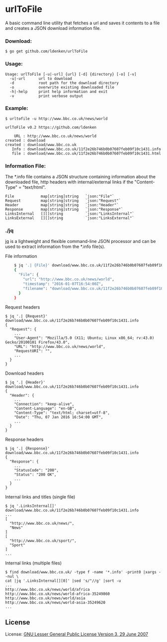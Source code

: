 # urlToFile

A basic command line utility that fetches a url and saves it contents to a file and creates a JSON download information file.


### Download:

	$ go get github.com/ldenken/urlToFile


### Usage:

	Usage: urlToFile [-u|-url] {url} [-d] {directory} [-o] [-v]
	  -u|-url      url to download
	  -d           root path for the download directory
	  -o           overwrite existing downloaded file
	  -h|-help     print help information and exit
	  -v           print verbose output


### Example:

	$ urltofile -u http://www.bbc.co.uk/news/world

	urlToFile v0.2 https://github.com/ldenken

	    URL : http://www.bbc.co.uk/news/world
	created : download
	created : download/www.bbc.co.uk
	   Info : download/www.bbc.co.uk/11f2e26b746b0b07607feb09f10c1431.info
	   file : download/www.bbc.co.uk/11f2e26b746b0b07607feb09f10c1431.html


### Information File:
The *.info file contains a JSON structure containing information about the downloaded file, http headers with internal/external links if the "Content-Type" = "text/html".

    File 			map[string]string 	`json:"File"`
    Request 		map[string]string 	`json:"Request"`
    Header 			map[string]string 	`json:"Header"`
    Response 		map[string]string 	`json:"Response"`
    LinksInternal	[][]string 			`json:"LinksInternal"`
    LinksExternal	[][]string 			`json:"LinksExternal"`


### ./jq
[jq](http://stedolan.github.com/jq) is a lightweight and flexible command-line JSON processor and can be used to extract information from the *.info file(s).

File information
```sh
	$ jq '.| {File}' download/www.bbc.co.uk/11f2e26b746b0b07607feb09f10c1431.info
	{
	  "File": {
	    "url": "http://www.bbc.co.uk/news/world",
	    "timestamp": "2016-01-07T16:54:00Z",
	    "filename": "download/www.bbc.co.uk/11f2e26b746b0b07607feb09f10c1431.html"
	  }
	}
```

Request headers

	$ jq '.| {Request}' download/www.bbc.co.uk/11f2e26b746b0b07607feb09f10c1431.info
	{
	  "Request": {
	  	...
	    "User-Agent": "Mozilla/5.0 (X11; Ubuntu; Linux x86_64; rv:43.0) Gecko/20100101 Firefox/43.0",
	    "URL": "http://www.bbc.co.uk/news/world",
	    "RequestURI": "",
	    ...
	  }
	}

Download headers

	$ jq '.| {Header}' download/www.bbc.co.uk/11f2e26b746b0b07607feb09f10c1431.info
	{
	  "Header": {
	  	...
	    "Connection": "keep-alive",
	    "Content-Language": "en-GB",
	    "Content-Type": "text/html; charset=utf-8",
	    "Date": "Thu, 07 Jan 2016 16:54:00 GMT",
	    ...
	  }
	}

Response headers

	$ jq '.| {Response}' download/www.bbc.co.uk/11f2e26b746b0b07607feb09f10c1431.info
	{
	  "Response": {
	  	...
	    "StatusCode": "200",
	    "Status": "200 OK",
	    ...
	  }
	}

Internal links and titles (single file)

	$ jq '.LinksInternal[]' download/www.bbc.co.uk/11f2e26b746b0b07607feb09f10c1431.info
	...
	[
	  "http://www.bbc.co.uk/news/",
	  "News"
	]
	[
	  "http://www.bbc.co.uk/sport/",
	  "Sport"
	]
	...

Internal links (multiple files)

	$ find download/www.bbc.co.uk/ -type f -name '*.info' -print0 |xargs --nul \
	cat |jq '.LinksInternal[][0]' |sed 's/"//g' |sort -u
	...
	http://www.bbc.co.uk/news/world/africa
	http://www.bbc.co.uk/news/world-africa-35249860
	http://www.bbc.co.uk/news/world/asia
	http://www.bbc.co.uk/news/world-asia-35249620
	...


## License
License: [GNU Lesser General Public License Version 3, 29 June 2007](http://fsf.org/)
